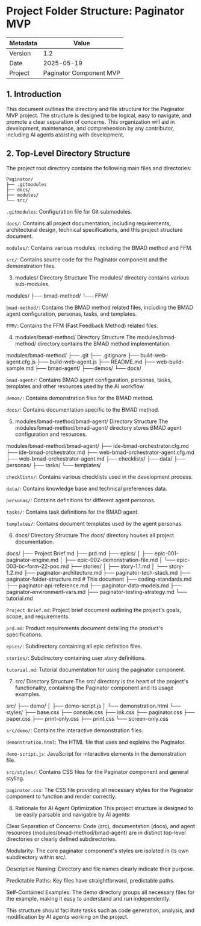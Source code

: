# Project Folder Structure: Paginator MVP

| Metadata | Value |
|----------|-------|
| Version  | 1.2   |
| Date     | 2025-05-19 |
| Project  | Paginator Component MVP |

## 1. Introduction
This document outlines the directory and file structure for the Paginator MVP project. The structure is designed to be logical, easy to navigate, and promote a clear separation of concerns. This organization will aid in development, maintenance, and comprehension by any contributor, including AI agents assisting with development.


## 2. Top-Level Directory Structure
The project root directory contains the following main files and directories:

```tree
Paginator/
├── .gitmodules
├── docs/
├── modules/
└── src/
```

`.gitmodules`: Configuration file for Git submodules.

`docs/`: Contains all project documentation, including requirements, architectural design, technical specifications, and this project structure document.

`modules/`: Contains various modules, including the BMAD method and FFM.

`src/`: Contains source code for the Paginator component and the demonstration files.


3. modules/ Directory Structure
The modules/ directory contains various sub-modules.

modules/
├── bmad-method/
└── FFM/

`bmad-method/`: Contains the BMAD method related files, including the BMAD agent configuration, personas, tasks, and templates.

`FFM/`: Contains the FFM (Fast Feedback Method) related files.


4. modules/bmad-method/ Directory Structure
The modules/bmad-method/ directory contains the BMAD method implementation.

modules/bmad-method/
├── .git
├── .gitignore
├── build-web-agent.cfg.js
├── build-web-agent.js
├── README.md
├── web-build-sample.md
├── bmad-agent/
├── demos/
└── docs/

`bmad-agent/`: Contains BMAD agent configuration, personas, tasks, templates and other resources used by the AI workflow.

`demos/`: Contains demonstration files for the BMAD method.

`docs/`: Contains documentation specific to the BMAD method.


5. modules/bmad-method/bmad-agent/ Directory Structure
The modules/bmad-method/bmad-agent/ directory stores BMAD agent configuration and resources.

modules/bmad-method/bmad-agent/
├── ide-bmad-orchestrator.cfg.md
├── ide-bmad-orchestrator.md
├── web-bmad-orchestrator-agent.cfg.md
├── web-bmad-orchestrator-agent.md
├── checklists/
├── data/
├── personas/
├── tasks/
└── templates/

`checklists/`: Contains various checklists used in the development process.

`data/`: Contains knowledge base and technical preferences data.

`personas/`: Contains definitions for different agent personas.

`tasks/`: Contains task definitions for the BMAD agent.

`templates/`: Contains document templates used by the agent personas.


6. docs/ Directory Structure
The docs/ directory houses all project documentation.

docs/
├── Project Brief.md
├── prd.md
├── epics/
│   ├── epic-001-paginator-engine.md
│   ├── epic-002-demonstration-file.md
│   └── epic-003-bc-form-22-poc.md
├── stories/
│   ├── story-1.1.md
│   └── story-1.2.md
├── paginator-architecture.md
├── paginator-tech-stack.md
├── paginator-folder-structure.md  # This document
├── coding-standards.md
├── paginator-api-reference.md
├── paginator-data-models.md
├── paginator-environment-vars.md
├── paginator-testing-strategy.md
└── tutorial.md

`Project Brief.md`: Project brief document outlining the project's goals, scope, and requirements.

`prd.md`: Product requirements document detailing the product's specifications.

`epics/`: Subdirectory containing all epic definition files.

`stories/`: Subdirectory containing user story definitions.

`tutorial.md`: Tutorial documentation for using the paginator component.


7. src/ Directory Structure
The src/ directory is the heart of the project's functionality, containing the Paginator component and its usage examples.

src/
├── demo/
│   ├── demo-script.js
│   └── demonstration.html
└── styles/
    ├── base.css
    ├── console.css
    ├── ink.css
    ├── paginator.css
    ├── paper.css
    ├── print-only.css
    ├── print.css
    └── screen-only.css

`src/demo/`: Contains the interactive demonstration files.

`demonstration.html`: The HTML file that uses and explains the Paginator.

`demo-script.js`: JavaScript for interactive elements in the demonstration file.

`src/styles/`: Contains CSS files for the Paginator component and general styling.

`paginator.css`: The CSS file providing all necessary styles for the Paginator component to function and render correctly.


8. Rationale for AI Agent Optimization
This project structure is designed to be easily parsable and navigable by AI agents:

Clear Separation of Concerns: Code (src), documentation (docs), and agent resources (modules/bmad-method/bmad-agent) are in distinct top-level directories or clearly defined subdirectories.

Modularity: The core paginator component's styles are isolated in its own subdirectory within src/.

Descriptive Naming: Directory and file names clearly indicate their purpose.

Predictable Paths: Key files have straightforward, predictable paths.

Self-Contained Examples: The demo directory groups all necessary files for the example, making it easy to understand and run independently.

This structure should facilitate tasks such as code generation, analysis, and modification by AI agents working on the project.
